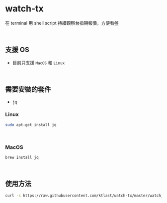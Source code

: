 # watch-tx
在 terminal 用 shell script 持續觀察台指期報價，方便看盤

<br>

## 支援 OS
- 目前只支援 `MacOS` 和 `Linux`

<br>

## 需要安裝的套件

- `jq`

### Linux

```bash
sudo apt-get install jq
```

<br>

### MacOS

```bash
brew install jq
```

<br>

## 使用方法

```bash
curl -s https://raw.githubusercontent.com/ktlast/watch-tx/master/watch_tx.sh | bash
```
